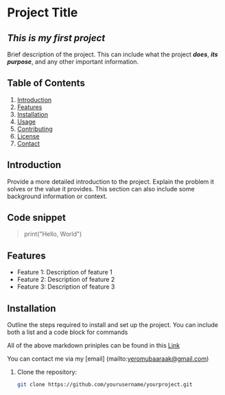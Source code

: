 # Project Title

## *This is my first project*
Brief description of the project. This can include what the project ***does***, ***its purpose***, and any other important information.

## Table of Contents
1. [Introduction](#introduction)
2. [Features](#features)
3. [Installation](#installation)
4. [Usage](#usage)
5. [Contributing](#contributing)
6. [License](#license)
7. [Contact](#contact)

## Introduction
Provide a more detailed introduction to the project. Explain the problem it solves or the value it provides. This section can also include some background information or context.

## Code snippet
> print("Hello, World")
## Features
- Feature 1: Description of feature 1
- Feature 2: Description of feature 2
- Feature 3: Description of feature 3

## Installation
Outline the steps required to install and set up the project. You can include both a list and a code block for commands

All of the above markdown priniples can be found in this [Link](https://www.markdownguide.org/basic-syntax/)

You can contact me via my [email] (mailto:yeromubaaraak@gmail.com)

1. Clone the repository:
   ```bash
   git clone https://github.com/yourusername/yourproject.git
